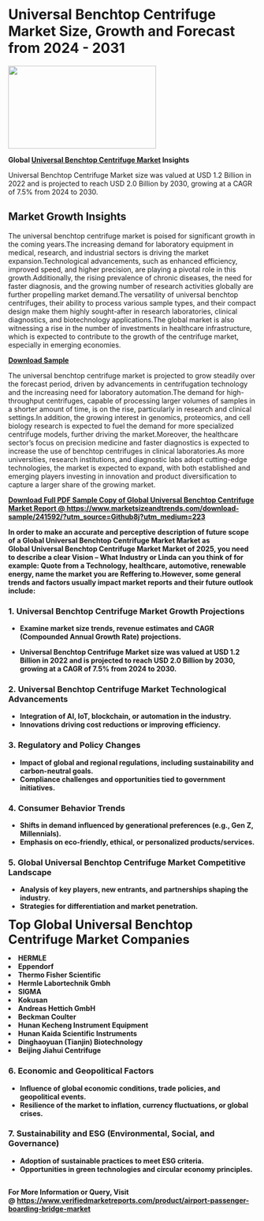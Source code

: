 <H1>Universal Benchtop Centrifuge Market Size, Growth and Forecast from 2024 - 2031</H1><img class="aligncenter size-medium wp-image-584254" src="https://thirdeyenews.in/wp-content/uploads/2024/09/Global-Market-Research-300x168.jpeg" alt="" width="300" height="168" /><p><strong>Global&nbsp;<a href="https://www.marketsizeandtrends.com/download-sample/241592/?utm_source=Github8j?utm_medium=223">Universal Benchtop Centrifuge Market</a> Insights</strong></p><p>Universal Benchtop Centrifuge Market size was valued at USD 1.2 Billion in 2022 and is projected to reach USD 2.0 Billion by 2030, growing at a CAGR of 7.5% from 2024 to 2030.</p><p><h2>Market Growth Insights</h2> <p>The universal benchtop centrifuge market is poised for significant growth in the coming years.The increasing demand for laboratory equipment in medical, research, and industrial sectors is driving the market expansion.Technological advancements, such as enhanced efficiency, improved speed, and higher precision, are playing a pivotal role in this growth.Additionally, the rising prevalence of chronic diseases, the need for faster diagnosis, and the growing number of research activities globally are further propelling market demand.The versatility of universal benchtop centrifuges, their ability to process various sample types, and their compact design make them highly sought-after in research laboratories, clinical diagnostics, and biotechnology applications.The global market is also witnessing a rise in the number of investments in healthcare infrastructure, which is expected to contribute to the growth of the centrifuge market, especially in emerging economies.</p> <p><strong><a href="#">Download Sample</a></strong></p> <p>The universal benchtop centrifuge market is projected to grow steadily over the forecast period, driven by advancements in centrifugation technology and the increasing need for laboratory automation.The demand for high-throughput centrifuges, capable of processing larger volumes of samples in a shorter amount of time, is on the rise, particularly in research and clinical settings.In addition, the growing interest in genomics, proteomics, and cell biology research is expected to fuel the demand for more specialized centrifuge models, further driving the market.Moreover, the healthcare sector’s focus on precision medicine and faster diagnostics is expected to increase the use of benchtop centrifuges in clinical laboratories.As more universities, research institutions, and diagnostic labs adopt cutting-edge technologies, the market is expected to expand, with both established and emerging players investing in innovation and product diversification to capture a larger share of the growing market.</p> <p><strong><a href="#"></p><p><span class=""><strong>Download Full PDF Sample Copy of Global Universal Benchtop Centrifuge Market Report</strong> @ <a href="https://www.marketsizeandtrends.com/download-sample/241592/?utm_source=Github8j?utm_medium=223" target="_blank">https://www.marketsizeandtrends.com/download-sample/241592/?utm_source=Github8j?utm_medium=223</a></span></p><p>In order to make an accurate and perceptive description of future scope of a Global&nbsp;Universal Benchtop Centrifuge Market Market as Global&nbsp;Universal Benchtop Centrifuge Market Market of 2025, you need to describe a clear Vision &ndash; What Industry or Linda can you think of for example: Quote from a Technology, healthcare, automotive, renewable energy, name the market you are Reffering to.However, some general trends and factors usually impact market reports and their future outlook include:</p><h3>1.&nbsp;<strong>Universal Benchtop Centrifuge Market Growth Projections</strong></h3><ul><li>Examine market size trends, revenue estimates and CAGR (Compounded Annual Growth Rate) projections.</li><li><p>Universal Benchtop Centrifuge Market size was valued at USD 1.2 Billion in 2022 and is projected to reach USD 2.0 Billion by 2030, growing at a CAGR of 7.5% from 2024 to 2030.</p></li></ul><h3>2.&nbsp;<strong>Universal Benchtop Centrifuge Market Technological Advancements</strong></h3><ul><li>Integration of AI, IoT, blockchain, or automation in the industry.</li><li>Innovations driving cost reductions or improving efficiency.</li></ul><h3>3.&nbsp;<strong>Regulatory and Policy Changes</strong></h3><ul><li>Impact of global and regional regulations, including sustainability and carbon-neutral goals.</li><li>Compliance challenges and opportunities tied to government initiatives.</li></ul><h3>4.&nbsp;<strong>Consumer Behavior Trends</strong></h3><ul><li>Shifts in demand influenced by generational preferences (e.g., Gen Z, Millennials).</li><li>Emphasis on eco-friendly, ethical, or personalized products/services.</li></ul><h3>5.&nbsp;<strong>Global Universal Benchtop Centrifuge Market Competitive Landscape</strong></h3><ul><li>Analysis of key players, new entrants, and partnerships shaping the industry.</li><li>Strategies for differentiation and market penetration.</li></ul><p data-pm-slice="1 1 []"><span style="color: inherit; font-family: inherit; font-size: 25px;">Top Global Universal Benchtop Centrifuge Market Companies</span></p><div class="" data-test-id=""><p><li>HERMLE</li><li> Eppendorf</li><li> Thermo Fisher Scientific</li><li> Hermle Labortechnik Gmbh</li><li> SIGMA</li><li> Kokusan</li><li> Andreas Hettich GmbH</li><li> Beckman Coulter</li><li> Hunan Kecheng Instrument Equipment</li><li> Hunan Kaida Scientific Instruments</li><li> Dinghaoyuan (Tianjin) Biotechnology</li><li> Beijing Jiahui Centrifuge</li></p></div><h3>6.&nbsp;<strong>Economic and Geopolitical Factors</strong></h3><ul><li>Influence of global economic conditions, trade policies, and geopolitical events.</li><li>Resilience of the market to inflation, currency fluctuations, or global crises.</li></ul><h3>7.&nbsp;<strong>Sustainability and ESG (Environmental, Social, and Governance)</strong></h3><ul><li>Adoption of sustainable practices to meet ESG criteria.</li><li>Opportunities in green technologies and circular economy principles.</li></ul><h2><strong style="font-size: 14px;">For More Information or Query, Visit @&nbsp;</strong><a style="background-color: #ffffff; font-size: 14px;" href="https://www.marketsizeandtrends.com/report/universal-benchtop-centrifuge-market/" target="_blank">https://www.verifiedmarketreports.com/product/airport-passenger-boarding-bridge-market</a></h2>